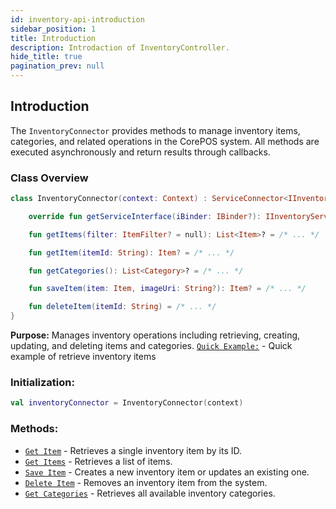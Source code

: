 ```yaml
---
id: inventory-api-introduction
sidebar_position: 1
title: Introduction
description: Introdaction of InventoryController.
hide_title: true
pagination_prev: null
---
```


## Introduction

The `InventoryConnector` provides methods to manage inventory items, categories, and related operations in the CorePOS system. All methods are executed asynchronously and return results through callbacks.

### Class Overview

```kotlin
class InventoryConnector(context: Context) : ServiceConnector<IInventoryService>(context) {

    override fun getServiceInterface(iBinder: IBinder?): IInventoryService { /* ... */ }

    fun getItems(filter: ItemFilter? = null): List<Item>? = /* ... */

    fun getItem(itemId: String): Item? = /* ... */

    fun getCategories(): List<Category>? = /* ... */

    fun saveItem(item: Item, imageUri: String?): Item? = /* ... */

    fun deleteItem(itemId: String) = /* ... */
}
```

**Purpose:** Manages inventory operations including retrieving, creating, updating, and deleting items and categories.
[`Quick Example:`](../../quick-start/quick-guide-examples#retrieve-inventory-items) - Quick example of retrieve inventory items

### Initialization:

```kotlin
val inventoryConnector = InventoryConnector(context)
```

### Methods:
- [`Get Item`](inventory-api-get-item) - Retrieves a single inventory item by its ID.
- [`Get Items`](inventory-api-get-items) - Retrieves a list of items.
- [`Save Item`](inventory-api-save-item) - Creates a new inventory item or updates an existing one.
- [`Delete Item`](inventory-api-delete-item) - Removes an inventory item from the system.
- [`Get Categories`](inventory-api-get-categories) - Retrieves all available inventory categories.